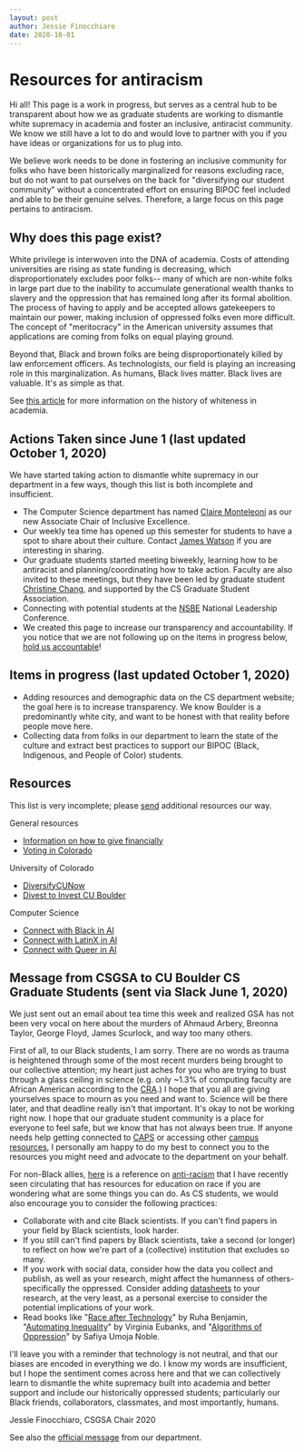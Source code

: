 ```yaml
---
layout: post
author: Jessie Finocchiaro
date: 2020-10-01
---
```

# Resources for antiracism
Hi all! This page is a work in progress, but serves as a central hub to be transparent about how we as graduate students are working to dismantle white supremacy in academia and foster an inclusive, antiracist community.  We know we still have a lot to do and would love to partner with you if you have ideas or organizations for us to plug into.  

We believe work needs to be done in fostering an inclusive community for folks who have been historically marginalized for reasons excluding race, but do not want to pat ourselves on the back for "diversifying our student community" without a concentrated effort on ensuring BIPOC feel included and able to be their genuine selves.  Therefore, a large focus on this page pertains to antiracism.

## Why does this page exist?
White privilege is interwoven into the DNA of academia.  Costs of attending universities are rising as state funding is decreasing, which disproportionately excludes poor folks-- many of which are non-white folks in large part due to the inability to accumulate generational wealth thanks to slavery and the oppression that has remained long after its formal abolition.  The process of having to apply and be accepted allows gatekeepers to maintain our power, making inclusion of oppressed folks even more difficult.  The concept of "meritocracy" in the American university assumes that applications are coming from folks on equal playing ground.  

Beyond that, Black and brown folks are being disproportionately killed by law enforcement officers.  As technologists, our field is playing an increasing role in this marginalization.  As humans, Black lives matter.  Black lives are valuable.  It's as simple as that.

See [this article](https://newrepublic.com/article/121382/forgotten-racist-past-american-universities) for more information on the history of whiteness in academia.

## Actions Taken since June 1 (last updated October 1, 2020)
We have started taking action to dismantle white supremacy in our department in a few ways, though this list is both incomplete and insufficient.

* The Computer Science department has named [Claire Monteleoni](https://www.colorado.edu/cs/claire-monteleoni) as our new Associate Chair of Inclusive Excellence.
* Our weekly tea time has opened up this semester for students to have a spot to share about their culture.  Contact [James Watson](mailto:james.watson-2@colorado.edu) if you are interesting in sharing.
* Our graduate students started meeting biweekly, learning how to be antiracist and planning/coordinating how to take action.  Faculty are also invited to these meetings, but they have been led by graduate student [Christine Chang](https://www.xtinebot.com/), and supported by the CS Graduate Student Association.  
* Connecting with potential students at the [NSBE](https://www.nsbe.org/Home.aspx) National Leadership Conference.
* We created this page to increase our transparency and accountability.  If you notice that we are not following up on the items in progress below, [hold us accountable](mailto:csgsa@colorado.edu)!

## Items in progress (last updated October 1, 2020)
* Adding resources and demographic data on the CS department website; the goal here is to increase transparency.  We know Boulder is a predominantly white city, and want to be honest with that reality before people move here.
* Collecting data from folks in our department to learn the state of the culture and extract best practices to support our BIPOC (Black, Indigenous, and People of Color) students.

## Resources
This list is very incomplete; please [send](mailto:csgsa@colorado.edu) additional resources our way.

General resources
* [Information on how to give financially](https://blacklivesmatters.carrd.co/)
* [Voting in Colorado](https://www.sos.state.co.us/voter/pages/pub/olvr/verifyNewVoter.xhtml)

University of Colorado
* [DiversifyCUNow](https://www.diversifycunow.com/)
* [Divest to Invest CU Boulder](https://sites.google.com/view/divest2invest/home?authuser=5)

Computer Science
* [Connect with Black in AI](https://blackinai.github.io/)
* [Connect with LatinX in AI](https://www.latinxinai.org/)
* [Connect with Queer in AI](https://sites.google.com/view/queer-in-ai/)

## Message from CSGSA to CU Boulder CS Graduate Students (sent via Slack June 1, 2020)

We just sent out an email about tea time this week and realized GSA has not been very vocal on here about the murders of Ahmaud Arbery, Breonna Taylor, George Floyd, James Scurlock, and way too many others.  

First of all, to our Black students, I am sorry.  There are no words as trauma is heightened through some of the most recent murders being brought to our collective attention; my heart just aches for you who are trying to bust through a glass ceiling in science (e.g. only ~1.3% of computing faculty are African American according to the [CRA](https://cra.org/resources/taulbee-survey/).)  I hope that you all are giving yourselves space to mourn as you need and want to.  Science will be there later, and that deadline really isn't that important.  It's okay to not be working right now.  I hope that our graduate student community is a place for everyone to feel safe, but we know that has not always been true.  If anyone needs help getting connected to [CAPS](https://www.colorado.edu/counseling/) or accessing other [campus resources](https://www.colorado.edu/redfolder/), I personally am happy to do my best to connect you to the resources you might need and advocate to the department on your behalf.  

For non-Black allies, [here](https://docs.google.com/document/u/0/d/1BRlF2_zhNe86SGgHa6-VlBO-QgirITwCTugSfKie5Fs/mobilebasic?fbclid=IwAR159RESzMgYN1MK0Cwhdq7Oo_1oFZAAPDle03k3CrfTpirHDAobSwyDRRo) is a reference on [anti-racism](https://www.youtube.com/watch?v=_OXMgA0Fwsk&feature=youtu.be) that I have recently seen circulating that has resources for education on race if you are wondering what are some things you can do.  As CS students, we would also encourage you to consider the following practices:

* Collaborate with and cite Black scientists.  If you can't find papers in your field by Black scientists, look harder.
* If you still can't find papers by Black scientists, take a second (or longer) to reflect on how we're part of a (collective) institution that excludes so many.
* If you work with social data, consider how the data you collect and publish, as well as your research, might affect the humanness of others- specifically the oppressed.  Consider adding [datasheets](https://arxiv.org/abs/1803.09010) to your research, at the very least, as a personal exercise to consider the potential implications of your work.
* Read books like "[Race after Technology](https://www.ruhabenjamin.com/race-after-technology)" by Ruha Benjamin, "[Automating Inequality](https://us.macmillan.com/books/9781250074317)" by Virginia Eubanks, and "[Algorithms of Oppression](https://nyupress.org/9781479837243/algorithms-of-oppression/)" by Safiya Umoja Noble.  

I'll leave you with a reminder that technology is not neutral, and that our biases are encoded in everything we do.  I know my words are insufficient, but I hope the sentiment comes across here and that we can collectively learn to dismantle the white supremacy built into academia and better support and include our historically oppressed students; particularly our Black friends, collaborators, classmates, and most importantly, humans.

Jessie Finocchiaro, CSGSA Chair 2020

See also the [official message](https://www.colorado.edu/cs/2020/06/23/call-action-racial-justice-department-chair-ken-anderson) from our department.
